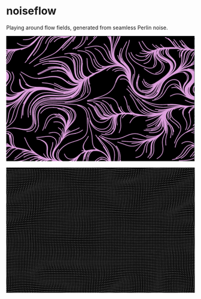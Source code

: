 # noiseflow
Playing around flow fields, generated from seamless Perlin noise.

![alt text](https://github.com/BlitzBanana/noiseflow/blob/main/.github/render.png?raw=true)

![alt text](https://github.com/BlitzBanana/noiseflow/blob/main/.github/flowfield.png?raw=true)

